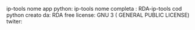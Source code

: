  ip-tools
nome app python: ip-tools
nome completa : RDA-ip-tools
cod python creato da: RDA
free 
license: GNU 3 ( GENERAL PUBLIC LICENSE)
twiter:
